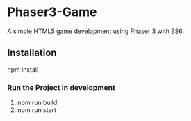 # Phaser3-Game

A simple HTML5 game development using Phaser 3 with ES6.

## Installation

npm install

### Run the Project in development

1. npm run build
2. npm run start
